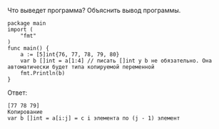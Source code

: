 Что выведет программа? Объяснить вывод программы.
```
package main
import (
    "fmt"
)
func main() {
    a := [5]int{76, 77, 78, 79, 80}
    var b []int = a[1:4] // писать []int у b не обязательно. Она автоматически будет типа копируемой переменной
    fmt.Println(b)
}
```
Ответ:
```
[77 78 79]
Копирование
var b []int = a[i:j] = с i элемента по (j - 1) элемент 
```